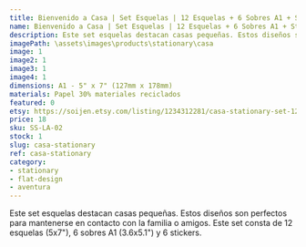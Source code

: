 ```yaml
---
title: Bienvenido a Casa | Set Esquelas | 12 Esquelas + 6 Sobres A1 + Stickers
name: Bienvenido a Casa | Set Esquelas | 12 Esquelas + 6 Sobres A1 + Stickers
description: Este set esquelas destacan casas pequeñas. Estos diseños son perfectos para mantenerse en contacto con la familia o amigos. Este set consta de 12 esquelas (5x7"), 6 sobres A1 (3.6x5.1") y 6 stickers.
imagePath: \assets\images\products\stationary\casa
image: 1
image2: 1
image3: 1
image4: 1
dimensions: A1 - 5" x 7" (127mm x 178mm)
materials: Papel 30% materiales reciclados
featured: 0
etsy: https://soijen.etsy.com/listing/1234312281/casa-stationary-set-12-sheets-paper-6?utm_source=Copy&utm_medium=ListingManager&utm_campaign=Share&utm_term=so.lmsm&share_time=1695259432541
price: 18
sku: SS-LA-02
stock: 1
slug: casa-stationary
ref: casa-stationary
category:
- stationary
- flat-design
- aventura
---
```

Este set esquelas destacan casas pequeñas. Estos diseños son perfectos para mantenerse en contacto con la familia o amigos. Este set consta de 12 esquelas (5x7"), 6 sobres A1 (3.6x5.1") y 6 stickers.
